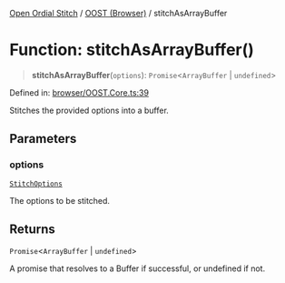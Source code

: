 [Open Ordial Stitch](../../README.md) / [OOST (Browser)](../README.md) / stitchAsArrayBuffer

# Function: stitchAsArrayBuffer()

> **stitchAsArrayBuffer**(`options`): `Promise`\<`ArrayBuffer` \| `undefined`\>

Defined in: [browser/OOST.Core.ts:39](https://github.com/open-ordinal/open-ordinal-stitch/blob/827f87564b824cc51a6036c6df1893971614aa24/src/browser/OOST.Core.ts#L39)

Stitches the provided options into a buffer.

## Parameters

### options

[`StitchOptions`](../classes/StitchOptions.md)

The options to be stitched.

## Returns

`Promise`\<`ArrayBuffer` \| `undefined`\>

A promise that resolves to a Buffer if successful, or undefined if not.
